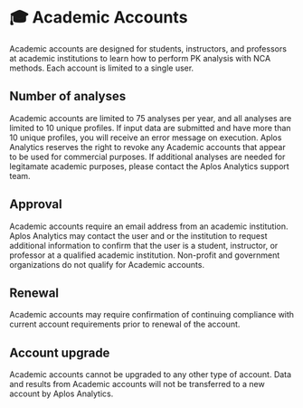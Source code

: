 # 🎓 Academic Accounts
Academic accounts are designed for students, instructors, and professors at academic institutions to learn how to perform PK analysis with NCA methods. Each account is limited to a single user.

## Number of analyses
Academic accounts are limited to 75 analyses per year, and all analyses are limited to 10 unique profiles. If input data are submitted and have more than 10 unique profiles, you will receive an error message on execution. Aplos Analytics reserves the right to revoke any Academic accounts that appear to be used for commercial purposes. If additional analyses are needed for legitamate academic purposes, please contact the Aplos Analytics support team.

## Approval
Academic accounts require an email address from an academic institution. Aplos Analytics may contact the user and or the institution to request additional information to confirm that the user is a student, instructor, or professor at a qualified academic institution. Non-profit and government organizations do not qualify for Academic accounts. 

## Renewal
Academic accounts may require confirmation of continuing compliance with current account requirements prior to renewal of the account.

## Account upgrade
Academic accounts cannot be upgraded to any other type of account. Data and results from Academic accounts will not be transferred to a new account by Aplos Analytics.
